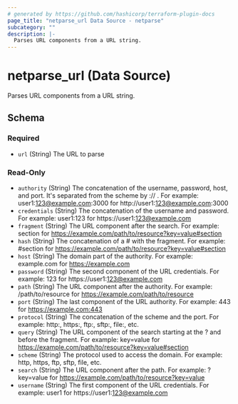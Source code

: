 ```yaml
---
# generated by https://github.com/hashicorp/terraform-plugin-docs
page_title: "netparse_url Data Source - netparse"
subcategory: ""
description: |-
  Parses URL components from a URL string.
---
```


# netparse_url (Data Source)

Parses URL components from a URL string.



<!-- schema generated by tfplugindocs -->
## Schema

### Required

- `url` (String) The URL to parse

### Read-Only

- `authority` (String) The concatenation of the username, password, host, and port. It's separated from the scheme by :// . For example: user1:123@example.com:3000 for http://user1:123@example.com:3000
- `credentials` (String) The concatenation of the username and password. For example: user1:123 for https://user1:123@example.com
- `fragment` (String) The URL component after the search. For example: section for https://example.com/path/to/resource?key=value#section
- `hash` (String) The concatenation of a # with the fragment. For example: #section for https://example.com/path/to/resource?key=value#section
- `host` (String) The domain part of the authority. For example: example.com for https://example.com
- `password` (String) The second component of the URL credentials. For example: 123 for https://user1:123@example.com
- `path` (String) The URL component after the authority. For example: /path/to/resource for https://example.com/path/to/resource
- `port` (String) The last component of the URL authority. For example: 443 for https://example.com:443
- `protocol` (String) The concatenation of the scheme and the port. For example: http:, https:, ftp:, sftp:, file:, etc.
- `query` (String) The URL component of the search starting at the ? and before the fragment. For example: key=value for https://example.com/path/to/resource?key=value#section
- `scheme` (String) The protocol used to access the domain. For example: http, https, ftp, sftp, file, etc.
- `search` (String) The URL component after the path. For example: ?key=value for https://example.com/path/to/resource?key=value
- `username` (String) The first component of the URL credentials. For example: user1 for https://user1:123@example.com
